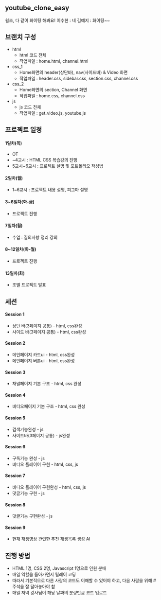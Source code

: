 ## youtube_clone_easy

쉽조, 다 같이 화이팅 해봐요!
이수현 : 네
김예지 : 화이팅~~

## 브랜치 구성

-   html
    -   html 코드 전체
    -   작업파일 : home.html, channel.html
-   css_1
    -   Home화면의 header(상단바), nav(사이드바) & Video 화면
    -   작업파일 : header.css, sidebar.css, section.css, channel.css
-   css_2
    -   Home화면의 section, Channel 화면
    -   작업파일 : home.css, channel.css
-   js
    -   js 코드 전체
    -   작업파일 : get_video.js, youtube.js

## 프로젝트 일정

#### 1일차(목)

-   OT
-   ~4교시 : HTML CSS 복습강의 진행
-   5교시~6교시 : 프로젝트 설명 및 포트폴리오 작성법

#### 2일차(월)

-   1~6교시 : 프로젝트 내용 설명, 피그마 설명

#### 3~6일차(화-금)

-   프로젝트 진행

#### 7일차(월)

-   수업 : 질의사항 정리 강의

#### 8~12일차(화-월)

-   프로젝트 진행

#### 13일차(화)

-   조별 프로젝트 발표

## 세션

#### Session 1

-   상단 바(3페이지 공통) - html, css완성
-   사이드 바(3페이지 공통) - html, css완성

#### Session 2

-   메인페이지 카드ui - html, css완성
-   메인페이지 버튼ui - html, css완성

#### Session 3

-   채널페이지 기본 구조 - html, css 완성

#### Session 4

-   비디오페이지 기본 구조 - html, css 완성

#### Session 5

-   검색기능완성 - js
-   사이드바(3페이지 공통) - js완성

#### Session 6

-   구독기능 완성 - js
-   비디오 플레이어 구현 - html, css, js

#### Session 7

-   비디오 플레이어 구현완성 - html, css, js
-   댓글기능 구현 - js

#### Session 8

-   댓글기능 구현완성 - js

#### Session 9

-   현재 재생영상 관련한 추천 재생목록 생성 AI

## 진행 방법

-   HTML 1명, CSS 2명, Javascript 1명으로 인원 분배
-   매일 역할을 돌아가면서 릴레이 코딩
-   따라서 기본적으로 다른 사람의 코드도 이해할 수 있어야 하고, 다음 사람을 위해 #주석을 잘 달아놓아야 함
-   매일 저녁 강사님이 해당 날짜의 분량만큼 코드 업로드
